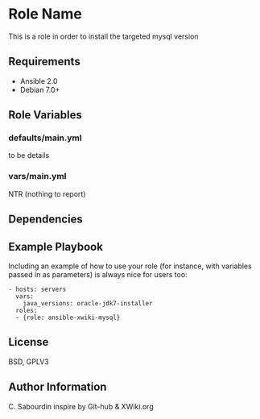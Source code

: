 Role Name
=========

This is a role in order to install the targeted mysql version

Requirements
------------

- Ansible 2.0
- Debian 7.0+

Role Variables
--------------

### defaults/main.yml
 to be details

### vars/main.yml

NTR (nothing to report)

Dependencies
------------

Example Playbook
----------------

Including an example of how to use your role (for instance, with variables passed in as parameters) is always nice for users too:

    - hosts: servers 
      vars:
        java_versions: oracle-jdk7-installer  			
      roles:      
      - {role: ansible-xwiki-mysql}
      

License
-------

BSD, GPLV3

Author Information
------------------
C. Sabourdin inspire by Git-hub & XWiki.org
